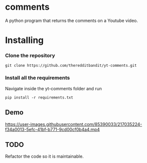 # comments
A python program that returns the comments on a Youtube video.

# Installing 

### Clone the repository 
```
git clone https://github.com/theredditbandit/yt-comments.git

```

### Install all the requirements 
Navigate inside the yt-comments folder and run

```
pip install -r requirements.txt
```

## Demo


https://user-images.githubusercontent.com/85390033/217035224-f34a0013-5efc-41bf-b771-9cd00cf0b4a4.mp4


## TODO
Refactor the code so it is maintainable.